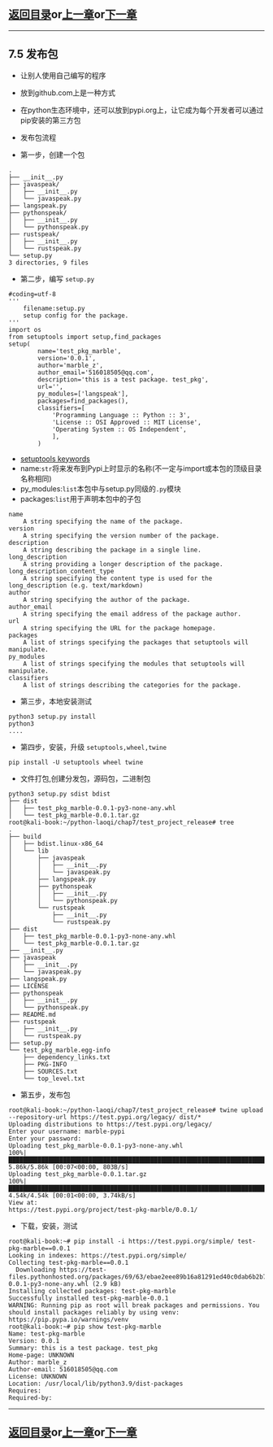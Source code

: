 ## [返回目录][catalogue]or[上一章][pre_chap]or[下一章][next_chap]
-----------------------------------------------------------------------------------


## 7.5 发布包

+ 让别人使用自己编写的程序
+ 放到github.com上是一种方式
+ 在python生态环境中，还可以放到pypi.org上，让它成为每个开发者可以通过pip安装的第三方包


+ 发布包流程
+ 第一步，创建一个包

```root@kali-book:~/python-laoqi/chap7/test_project_release# tree -F
.
├── __init__.py
├── javaspeak/
│   ├── __init__.py
│   └── javaspeak.py
├── langspeak.py
├── pythonspeak/
│   ├── __init__.py
│   └── pythonspeak.py
├── rustspeak/
│   ├── __init__.py
│   └── rustspeak.py
└── setup.py
3 directories, 9 files
```


+ 第二步，编写 `setup.py`

```
#coding=utf-8
'''
    filename:setup.py
    setup config for the package.
'''
import os
from setuptools import setup,find_packages
setup(
        name='test_pkg_marble',
        version='0.0.1',
        author='marble_z',
        author_email='516018505@qq.com',
        description='this is a test package. test_pkg',
        url='',
        py_modules=['langspeak'],
        packages=find_packages(),
        classifiers=[
            'Programming Language :: Python :: 3',
            'License :: OSI Approved :: MIT License',
            'Operating System :: OS Independent',
            ],
        ) 
```

+ [setuptools keywords](https://setuptools.readthedocs.io/en/latest/references/keywords.html)
+ name:`str`将来发布到Pypi上时显示的名称(不一定与import或本包的顶级目录名称相同)
+ py_modules:`list`本包中与setup.py同级的`.py`模块
+ packages:`list`用于声明本包中的子包
```
name
    A string specifying the name of the package.
version
    A string specifying the version number of the package.
description
    A string describing the package in a single line.
long_description
    A string providing a longer description of the package.
long_description_content_type
    A string specifying the content type is used for the long_description (e.g. text/markdown)
author
    A string specifying the author of the package.
author_email
    A string specifying the email address of the package author.
url
    A string specifying the URL for the package homepage.
packages
    A list of strings specifying the packages that setuptools will manipulate.
py_modules
    A list of strings specifying the modules that setuptools will manipulate.
classifiers
    A list of strings describing the categories for the package.
```


+ 第三步，本地安装测试
```
python3 setup.py install
python3
....
```

+ 第四步，安装，升级 `setuptools,wheel,twine`
```
pip install -U setuptools wheel twine
```
+ 文件打包,创建分发包，源码包，二进制包
```
python3 setup.py sdist bdist
├── dist
│   ├── test_pkg_marble-0.0.1-py3-none-any.whl
│   └── test_pkg_marble-0.0.1.tar.gz
root@kali-book:~/python-laoqi/chap7/test_project_release# tree
.
├── build
│   ├── bdist.linux-x86_64
│   └── lib
│       ├── javaspeak
│       │   ├── __init__.py
│       │   └── javaspeak.py
│       ├── langspeak.py
│       ├── pythonspeak
│       │   ├── __init__.py
│       │   └── pythonspeak.py
│       └── rustspeak
│           ├── __init__.py
│           └── rustspeak.py
├── dist
│   ├── test_pkg_marble-0.0.1-py3-none-any.whl
│   └── test_pkg_marble-0.0.1.tar.gz
├── __init__.py
├── javaspeak
│   ├── __init__.py
│   └── javaspeak.py
├── langspeak.py
├── LICENSE
├── pythonspeak
│   ├── __init__.py
│   └── pythonspeak.py
├── README.md
├── rustspeak
│   ├── __init__.py
│   └── rustspeak.py
├── setup.py
└── test_pkg_marble.egg-info
    ├── dependency_links.txt
    ├── PKG-INFO
    ├── SOURCES.txt
    └── top_level.txt
```
+ 第五步，发布包
```
root@kali-book:~/python-laoqi/chap7/test_project_release# twine upload --repository-url https://test.pypi.org/legacy/ dist/*
Uploading distributions to https://test.pypi.org/legacy/
Enter your username: marble-pypi
Enter your password: 
Uploading test_pkg_marble-0.0.1-py3-none-any.whl
100%|█████████████████████████████████████████████████████████████████████████████████████████████| 5.86k/5.86k [00:07<00:00, 803B/s]
Uploading test_pkg_marble-0.0.1.tar.gz
100%|███████████████████████████████████████████████████████████████████████████████████████████| 4.54k/4.54k [00:01<00:00, 3.74kB/s]
View at:
https://test.pypi.org/project/test-pkg-marble/0.0.1/
```



+ 下载，安装，测试
```
root@kali-book:~# pip install -i https://test.pypi.org/simple/ test-pkg-marble==0.0.1
Looking in indexes: https://test.pypi.org/simple/
Collecting test-pkg-marble==0.0.1
  Downloading https://test-files.pythonhosted.org/packages/69/63/ebae2eee89b16a81291ed40c0dab6b2b775600366166fb4cbb1ca3196108/test_pkg_marble-0.0.1-py3-none-any.whl (2.9 kB)
Installing collected packages: test-pkg-marble
Successfully installed test-pkg-marble-0.0.1
WARNING: Running pip as root will break packages and permissions. You should install packages reliably by using venv: https://pip.pypa.io/warnings/venv                                         
root@kali-book:~# pip show test-pkg-marble
Name: test-pkg-marble
Version: 0.0.1
Summary: this is a test package. test_pkg
Home-page: UNKNOWN
Author: marble_z
Author-email: 516018505@qq.com
License: UNKNOWN
Location: /usr/local/lib/python3.9/dist-packages
Requires: 
Required-by: 
```






-----------------------------------------------------------------------------------
## [返回目录][catalogue]or[上一章][pre_chap]or[下一章][next_chap]
[pre_chap]: 2021-01-21-chap0.md
[next_chap]: 2021-01-21-chap2.md
[catalogue]: 2021-01-21-catalogue.md
